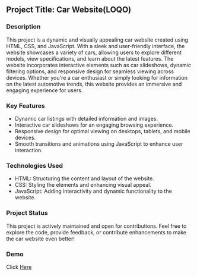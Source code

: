 ## Project Title: Car Website(LOQO)

### Description
This project is a dynamic and visually appealing car website created using HTML, CSS, and JavaScript. With a sleek and user-friendly interface, the website showcases a
variety of cars, allowing users to explore different models, view specifications, and learn about the latest features. The website incorporates interactive elements such as
car slideshows, dynamic filtering options, and responsive design for seamless viewing across devices. Whether you're a car enthusiast or simply looking for information on 
the latest automotive trends, this website provides an immersive and engaging experience for users.

### Key Features
- Dynamic car listings with detailed information and images.
- Interactive car slideshows for an engaging browsing experience.
- Responsive design for optimal viewing on desktops, tablets, and mobile devices.
- Smooth transitions and animations using JavaScript to enhance user interaction.

### Technologies Used
- HTML: Structuring the content and layout of the website.
- CSS: Styling the elements and enhancing visual appeal.
- JavaScript: Adding interactivity and dynamic functionality to the website.

### Project Status
This project is actively maintained and open for contributions. Feel free to explore the code, provide feedback, or contribute enhancements to make the car website even better!

### Demo
Click [Here](https://theniyirichard.github.io/Project-LOQO/)
